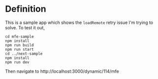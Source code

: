 # Definition

This is a sample app which shows the `loadRemote` retry issue I'm trying to solve. 
To test it out, 

```
cd mfe-sample
npm install
npm run build
npm run start
cd ../next-sample
npm install
npm run dev
```
Then navigate to http://localhost:3000/dynamic/114/mfe